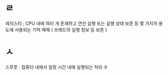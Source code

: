 
# ㄹ
레지스터 ; CPU 내에 여러 개 존재하고 연산 실행 또는 실행 상태 보존 등 몇 가지의 용도에 사용되는 기억 매체 ( 쓰레드의 실행 정보 등 보존 )

# ㅅ 
스루풋 : 컴퓨터 내에서 일정 시간 내에 실행되는 처리 수 



